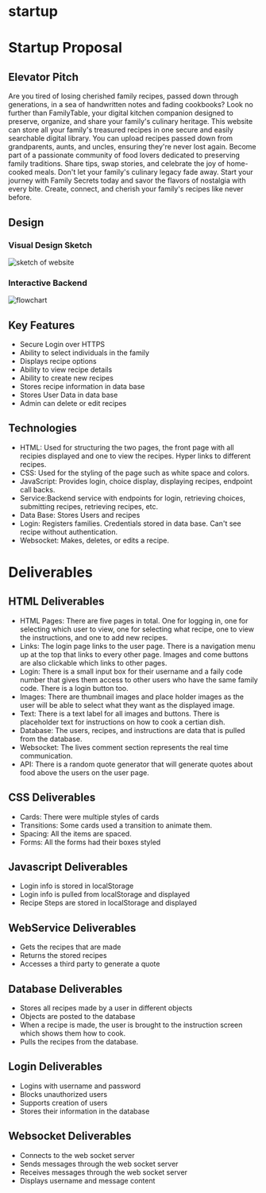 # startup

# Startup Proposal

## Elevator Pitch
Are you tired of losing cherished family recipes, passed down through generations, in a sea of handwritten notes and fading cookbooks? Look no further than FamilyTable, your digital kitchen companion designed to preserve, organize, and share your family's culinary heritage. This website can store all your family's treasured recipes in one secure and easily searchable digital library. You can upload recipes passed down from grandparents, aunts, and uncles, ensuring they're never lost again. Become part of a passionate community of food lovers dedicated to preserving family traditions. Share tips, swap stories, and celebrate the joy of home-cooked meals. Don't let your family's culinary legacy fade away. Start your journey with Family Secrets today and savor the flavors of nostalgia with every bite. Create, connect, and cherish your family's recipes like never before.

## Design
### Visual Design Sketch
![sketch of website](https://scontent-sjc3-1.xx.fbcdn.net/v/t1.15752-9/379658430_3608068092853298_500923761308092914_n.jpg?_nc_cat=104&ccb=1-7&_nc_sid=ae9488&_nc_ohc=SDYDITT-DT0AX8077_Y&_nc_ht=scontent-sjc3-1.xx&oh=03_AdQCGn2yv8eaMowwJTDA2zfMehWmQfLR1MEiRAgChNk7cw&oe=6535DED4)

### Interactive Backend
![flowchart](https://scontent-sjc3-1.xx.fbcdn.net/v/t1.15752-9/381352424_299251926168184_4236724852794659314_n.jpg?_nc_cat=107&ccb=1-7&_nc_sid=ae9488&_nc_ohc=n8Ol75iRs9sAX8YZ8qk&_nc_ht=scontent-sjc3-1.xx&oh=03_AdRYiKivjGBbGlVHTsXgwf0gOQMJwjKlp8NlbiD6xT7Mtw&oe=6536087D)

## Key Features
- Secure Login over HTTPS
- Ability to select individuals in the family
- Displays recipe options
- Ability to view recipe details
- Ability to create new recipes
- Stores recipe information in data base
- Stores User Data in data base
- Admin can delete or edit recipes

## Technologies
- HTML: Used for structuring the two pages, the front page with all recipies displayed and one to view the recipes. Hyper links to different recipes.
- CSS: Used for the styling of the page such as white space and colors.
- JavaScript: Provides login, choice display, displaying recipes, endpoint call backs.
- Service:Backend service with endpoints for login, retrieving choices, submitting recipes, retrieving recipes, etc.
- Data Base: Stores Users and recipes
- Login: Registers families. Credentials stored in data base. Can't see recipe without authentication.
- Websocket: Makes, deletes, or edits a recipe.

# Deliverables
## HTML Deliverables
- HTML Pages: There are five pages in total. One for logging in, one for selecting which user to view, one for selecting what recipe, one to view the instructions, and one to add new recipes.
- Links: The login page links to the user page. There is a navigation menu up at the top that links to every other page. Images and come buttons are also clickable which links to other pages.
- Login: There is a small input box for their username and a faily code number that gives them access to other users who have the same family code. There is a login button too.
- Images: There are thumbnail images and place holder images as the user will be able to select what they want as the displayed image.
- Text: There is a text label for all images and buttons. There is placeholder text for instructions on how to cook a certian dish.
- Database: The users, recipes, and instructions are data that is pulled from the database.
- Websocket: The lives comment section represents the real time communication.
- API: There is a random quote generator that will generate quotes about food above the users on the user page.

## CSS Deliverables
- Cards: There were multiple styles of cards
- Transitions: Some cards used a transition to animate them.
- Spacing: All the items are spaced.
- Forms: All the forms had their boxes styled

## Javascript Deliverables
- Login info is stored in localStorage
- Login info is pulled from localStorage and displayed
- Recipe Steps are stored in localStorage and displayed

## WebService Deliverables
- Gets the recipes that are made
- Returns the stored recipes
- Accesses a third party to generate a quote

## Database Deliverables
- Stores all recipes made by a user in different objects
- Objects are posted to the database
- When a recipe is made, the user is brought to the instruction screen which shows them how to cook.
- Pulls the recipes from the database.

## Login Deliverables
- Logins with username and password
- Blocks unauthorized users
- Supports creation of users
- Stores their information in the database

## Websocket Deliverables
- Connects to the web socket server
- Sends messages through the web socket server
- Receives messages through the web socket server
- Displays username and message content
